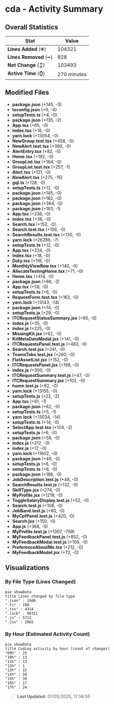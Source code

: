 # cda - Activity Summary 

## Overall Statistics

| Stat                   | Value                                                             |
| ---------------------- | ----------------------------------------------------------------- |
| **Lines Added** (➕)   | 104321                                          |
| **Lines Removed** (➖) | 828                                        |
| **Net Change** (↕)    | 103493                |
| **Active Time** (⌚)   | 270 minutes |


## Modified Files
- **package.json** (+145, -3)
- **tsconfig.json** (+0, -4)
- **setupTests.ts** (+4, -0)
- **package.json** (+135, -2)
- **App.tsx** (+65, -0)
- **index.tsx** (+18, -0)
- **yarn.lock** (+13054, -0)
- **NewGroup.test.tsx** (+458, -0)
- **NewAlert.test.tsx** (+390, -0)
- **AlertEntry.tsx** (+82, -0)
- **Home.tsx** (+192, -0)
- **GroupList.tsx** (+164, -0)
- **GroupList.test.tsx** (+257, -1)
- **Alert.tsx** (+121, -0)
- **NewAlert.tsx** (+275, -15)
- **gql.ts** (+128, -0)
- **setupTests.ts** (+12, -0)
- **package.json** (+145, -0)
- **package.json** (+182, -0)
- **package.json** (+364, -0)
- **package.json** (+183, -1)
- **App.tsx** (+236, -0)
- **index.tsx** (+36, -0)
- **Search.tsx** (+152, -0)
- **Search.test.tsx** (+106, -0)
- **SearchResults.test.tsx** (+130, -0)
- **yarn.lock** (+26288, -7)
- **setupTests.ts** (+12, -0)
- **App.tsx** (+234, -0)
- **index.tsx** (+18, -0)
- **Duty.tsx** (+118, -0)
- **MonthlyViewRow.tsx** (+140, -0)
- **AllocateTestingHome.tsx** (+71, -0)
- **Home.tsx** (+414, -0)
- **package.json** (+66, -2)
- **App.tsx** (+58, -0)
- **setupTests.ts** (+6, -0)
- **RequestForm.test.tsx** (+163, -0)
- **yarn.lock** (+13143, -14)
- **package.json** (+74, -0)
- **setupTests.js** (+29, -0)
- **ITCRequestStatusSummary.jsx** (+95, -0)
- **index.js** (+35, -0)
- **index.js** (+225, -0)
- **MissingKit.jsx** (+62, -0)
- **KitMetaDataModal.jsx** (+141, -0)
- **ITCRequestsPanel.test.js** (+483, -0)
- **Search.test.jsx** (+241, -0)
- **TeamsTabs.test.jsx** (+260, -0)
- **FlatAssetList.jsx** (+152, -0)
- **ITCRequestsPanel.jsx** (+198, -0)
- **index.js** (+300, -0)
- **ITCRequestSummary.test.js** (+47, -0)
- **ITCRequestSummary.jsx** (+102, -0)
- **home.test.js** (+92, -0)
- **yarn.lock** (+13155, -0)
- **setupTests.js** (+22, -2)
- **App.tsx** (+81, -1)
- **package.json** (+62, -0)
- **setupTests.ts** (+5, -1)
- **yarn.lock** (+13034, -14)
- **setupTests.ts** (+14, -0)
- **SelectApp.test.tsx** (+104, -2)
- **setupTests.js** (+6, -0)
- **package.json** (+58, -0)
- **index.js** (+212, -0)
- **index.js** (+17, -0)
- **yarn.lock** (+11602, -0)
- **package.json** (+48, -0)
- **setupTests.js** (+6, -0)
- **setupTests.ts** (+6, -0)
- **package.json** (+186, -0)
- **JobDescription.test.js** (+48, -0)
- **SearchResults.test.js** (+132, -0)
- **SkillType.jsx** (+274, -0)
- **MyProfile.jsx** (+1218, -0)
- **ToggleSalaryDisplay.test.js** (+52, -0)
- **Search.test.js** (+108, -0)
- **JobBand.test.js** (+80, -0)
- **MyCpfPanel.test.js** (+420, -0)
- **Search.jsx** (+150, -0)
- **App.js** (+368, -0)
- **MyProfile.test.js** (+1307, -759)
- **MyFeedbackPanel.test.js** (+852, -0)
- **MyFeedbackModal.test.js** (+109, -0)
- **PreferenceAboutMe.tsx** (+212, -0)
- **MyFeedbackModel.jsx** (+72, -0)

## Visualizations

### By File Type (Lines Changed)

```mermaid
pie showData
title Lines changed by file type
".json" : 1660
".ts" : 188
".tsx" : 4314
".lock" : 90311
".js" : 5711
".jsx" : 2965
```

### By Hour (Estimated Activity Count)

```mermaid
pie showData
title Coding activity by hour (count of changes)
"09h" : 25
"10h" : 13
"11h" : 13
"12h" : 1
"13h" : 15
"14h" : 50
"15h" : 39
"16h" : 17
"17h" : 24
```


> **Last Updated:** 07/05/2025, 17:56:55